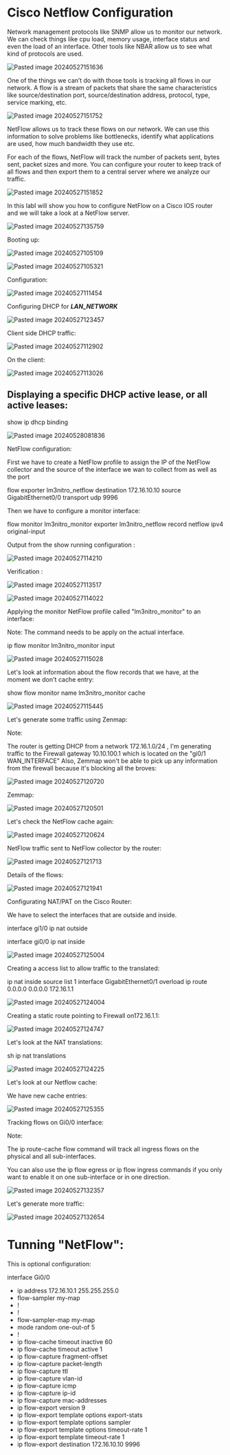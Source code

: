 
# Cisco Netflow Configuration


Network management protocols like SNMP allow us to monitor our network. We can check things like cpu load, memory usage, interface status and even the load of an interface. Other tools like NBAR allow us to see what kind of protocols are used.


![Pasted image 20240527151636](https://github.com/lm3nitro/Projects/assets/55665256/facfed05-275a-4433-817d-777418301677)


One of the things we can’t do with those tools is tracking all flows in our network. A flow is a stream of packets that share the same characteristics like source/destination port, source/destination address, protocol, type, service marking, etc.


![Pasted image 20240527151752](https://github.com/lm3nitro/Projects/assets/55665256/fcec3de9-d008-469a-af06-3fad2dc7a765)


NetFlow allows us to track these flows on our network. We can use this information to solve problems like bottlenecks, identify what applications are used, how much bandwidth they use etc.

For each of the flows, NetFlow will track the number of packets sent, bytes sent, packet sizes and more. You can configure your router to keep track of all flows and then export them to a central server where we analyze our traffic.

![Pasted image 20240527151852](https://github.com/lm3nitro/Projects/assets/55665256/82130f2b-2572-4990-9787-425452ef03bd)


In this labI will show you how to configure NetFlow on a Cisco IOS router and we will take a look at a NetFlow server.

![Pasted image 20240527135759](https://github.com/lm3nitro/Projects/assets/55665256/96eff4b5-f78f-44fb-9da0-9648f9f76d12)



Booting up:

![Pasted image 20240527105109](https://github.com/lm3nitro/Projects/assets/55665256/7173568f-5a92-42d8-a8a9-59c0e7ce0ee6)


![Pasted image 20240527105321](https://github.com/lm3nitro/Projects/assets/55665256/1f494a16-2834-443d-83f7-6ca187c8307c)


Configuration:

![Pasted image 20240527111454](https://github.com/lm3nitro/Projects/assets/55665256/1ed26cdd-895f-4ddc-a6d5-3289d1ac8b0e)



Configuring DHCP for  ***LAN_NETWORK***

![Pasted image 20240527123457](https://github.com/lm3nitro/Projects/assets/55665256/1e281444-bd5a-4e38-ad2d-770079e786de)



Client side DHCP traffic:


![Pasted image 20240527112902](https://github.com/lm3nitro/Projects/assets/55665256/75042c71-8b57-4c70-9eaa-ca156fd1f311)


On the client:

![Pasted image 20240527113026](https://github.com/lm3nitro/Projects/assets/55665256/ab4ee537-c7b4-4eee-9822-6cf29fc4f216)




## Displaying a specific DHCP active lease, or all active leases: 

show ip dhcp binding

![Pasted image 20240528081836](https://github.com/lm3nitro/Projects/assets/55665256/ce97d6d4-f03d-448e-8cbf-3dc2b59df3bf)



NetFlow configuration:

First we have to create a NetFlow profile to assign the IP of the NetFlow collector and the source of the interface we wan to collect from as well as the port


flow exporter lm3nitro_netflow
 destination 172.16.10.10
 source GigabitEthernet0/0
 transport udp 9996


Then we have to configure a monitor interface:

flow monitor lm3nitro_monitor
 exporter lm3nitro_netflow
 record netflow ipv4 original-input


Output from the show running configuration :

![Pasted image 20240527114210](https://github.com/lm3nitro/Projects/assets/55665256/180b9ced-7c5c-4004-8fc9-fdd5262647ed)


Verification :


![Pasted image 20240527113517](https://github.com/lm3nitro/Projects/assets/55665256/8cc96c80-5a25-42e4-a2e7-a571a27fa815)


![Pasted image 20240527114022](https://github.com/lm3nitro/Projects/assets/55665256/9dfd4fc2-e466-4a40-8120-67fff92186a8)


Applying the monitor NetFlow profile called "lm3nitro_monitor" to an interface:


Note: The command needs to be apply on the actual interface.

ip flow monitor lm3nitro_monitor input

![Pasted image 20240527115028](https://github.com/lm3nitro/Projects/assets/55665256/51c77bc4-8b13-4aab-880c-8fc2a628f601)



Let's look at information about the flow records that we have, at the moment we don't cache entry:



show flow monitor name lm3nitro_monitor cache

![Pasted image 20240527115445](https://github.com/lm3nitro/Projects/assets/55665256/757308da-c6d4-4594-8946-e88f7a489824)


Let's generate some traffic using Zenmap:

Note:

The router is getting DHCP from  a network 172.16.1.0/24 , I'm generating traffic to the Firewall gateway 10.10.100.1 which is located on the "gi0/1 WAN_INTERFACE" Also, Zemmap won't be able to pick up any information from the firewall because it's blocking all the broves:




![Pasted image 20240527120720](https://github.com/lm3nitro/Projects/assets/55665256/1bb007ee-1270-4c1f-b9d1-41d047f78376)


Zemmap:



![Pasted image 20240527120501](https://github.com/lm3nitro/Projects/assets/55665256/769e45d1-db83-410b-9443-227c6b1313cc)




Let's check the NetFlow cache again:

![Pasted image 20240527120624](https://github.com/lm3nitro/Projects/assets/55665256/680eb29d-8e94-41fe-aba6-386b056b7978)


NetFlow traffic sent to NetFlow collector by the router:

![Pasted image 20240527121713](https://github.com/lm3nitro/Projects/assets/55665256/45b46952-c21f-4d59-9a0f-5864083b190a)



Details of the flows:

![Pasted image 20240527121941](https://github.com/lm3nitro/Projects/assets/55665256/b466ac64-246b-4348-8b4f-a97f0ed9fc82)





Configurating NAT/PAT on the Cisco Router:


We have to select the interfaces that are outside and inside.



interface gi1/0
  ip nat outside

interface gi0/0
  ip nat inside


![Pasted image 20240527125004](https://github.com/lm3nitro/Projects/assets/55665256/856395a8-d067-4cea-980f-bf15adb65be9)



Creating a access list to allow traffic to the translated:

ip nat inside source list 1 interface GigabitEthernet0/1 overload
ip route 0.0.0.0 0.0.0.0 172.16.1.1


![Pasted image 20240527124004](https://github.com/lm3nitro/Projects/assets/55665256/85fb07e3-a36e-4f21-a0ce-cd824def2848)


 Creating a static route pointing to  Firewall on172.16.1.1:
 
![Pasted image 20240527124747](https://github.com/lm3nitro/Projects/assets/55665256/99fe00e8-4d25-4f1c-8e95-c8e6ea251282)




Let's look at the NAT translations:


sh ip nat translations

![Pasted image 20240527124225](https://github.com/lm3nitro/Projects/assets/55665256/f2b76dce-f920-4042-9c7c-e7bbd2ac084f)



Let's look at our Netflow cache:


We have new cache entries:

![Pasted image 20240527125355](https://github.com/lm3nitro/Projects/assets/55665256/794f47d6-b83d-4482-bbe0-0e0e21bfbdb4)




Tracking flows on Gi0/0 interface:


Note:

The ip route-cache flow command  will track all ingress flows on the physical and all sub-interfaces. 

You can also use the ip flow egress or ip flow ingress commands if you only want to enable it on one sub-interface or in one direction.


![Pasted image 20240527132357](https://github.com/lm3nitro/Projects/assets/55665256/cd41312d-f79c-46bb-85f4-43c188dba955)


Let's generate more traffic:


![Pasted image 20240527132654](https://github.com/lm3nitro/Projects/assets/55665256/f2683e91-cd15-4b7b-96c9-3f3224c3ff68)




# Tunning "NetFlow":


This is optional configuration:


interface Gi0/0
+ ip address 172.16.10.1 255.255.255.0
+ flow-sampler my-map
+ !
+ !
+ flow-sampler-map my-map
+ mode random one-out-of 5
+ !
+ ip flow-cache timeout inactive 60
+ ip flow-cache timeout active 1
+ ip flow-capture fragment-offset
+ ip flow-capture packet-length
+ ip flow-capture ttl
+ ip flow-capture vlan-id
+ ip flow-capture icmp
+ ip flow-capture ip-id
+ ip flow-capture mac-addresses
+ ip flow-export version 9
+ ip flow-export template options export-stats
+ ip flow-export template options sampler
+ ip flow-export template options timeout-rate 1
+ ip flow-export template timeout-rate 1
+ ip flow-export destination 172.16.10.10 9996
